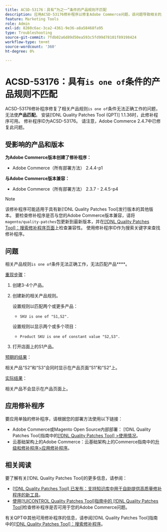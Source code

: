 ```yaml
---
title: ACSD-53176：具有“为之一”条件的产品规则不匹配
description: 应用ACSD-53176修补程序以修复Adobe Commerce问题，该问题导致相关的产品规则“是”条件无法正常用于“要匹配的产品”。
feature: Marketing Tools
role: Admin
exl-id: 8260c6ac-3ca2-4361-9e36-a8a58468fa95
type: Troubleshooting
source-git-commit: 7fdb02a6d89d50ea593c5fd99d78101f89198424
workflow-type: tm+mt
source-wordcount: '360'
ht-degree: 0%

---
```


# ACSD-53176：具有`is one of`条件的产品规则不匹配

ACSD-53176修补程序修复了相关产品规则`is one of`条件无法正确工作的问题，无法使&#x200B;**产品匹配**。 安装[!DNL Quality Patches Tool (QPT)] 1.1.36时，此修补程序可用。 修补程序ID为ACSD-53176。 请注意，Adobe Commerce 2.4.7中已修复此问题。

## 受影响的产品和版本

**为Adobe Commerce版本创建了修补程序：**

* Adobe Commerce（所有部署方法） 2.4.4-p1

**与Adobe Commerce版本兼容：**

* Adobe Commerce（所有部署方法） 2.3.7 - 2.4.5-p4

>[!NOTE]
>
>该修补程序可能适用于具有新[!DNL Quality Patches Tool]发行版本的其他版本。 要检查修补程序是否与您的Adobe Commerce版本兼容，请将`magento/quality-patches`包更新到最新版本，并在[[!DNL Quality Patches Tool]：搜索修补程序页面](https://experienceleague.adobe.com/tools/commerce-quality-patches/index.html)上检查兼容性。 使用修补程序ID作为搜索关键字来查找修补程序。

## 问题

相关产品规则`is one of`条件无法正确工作，无法匹配产品&#x200B;****。

<u>重现步骤</u>：

1. 创建3-4个产品。
1. 创建新的相关产品规则。

   设置规则以匹配两个或更多产品：
   * `SKU is one of "S1,S2".`

   设置规则以显示两个或多个项目：
   * `Product SKU is one of constant value "S2,S3".`

1. 打开店面上的S1产品。

<u>预期的结果</u>：

相关产品“S2”和“S3”会同时显示在产品页面“S1”和“S2”上。

<u>实际结果</u>：

相关产品不会显示在产品页面上。

## 应用修补程序

要应用单独的修补程序，请根据您的部署方法使用以下链接：

* Adobe Commerce或Magento Open Source内部部署： [!DNL Quality Patches Tool]指南中的[[!DNL Quality Patches Tool] >使用情况](/help/tools/quality-patches-tool/usage.md)。
* 云基础架构上的Adobe Commerce：云基础架构上的Commerce指南中的[升级和修补程序>应用修补程序](https://experienceleague.adobe.com/docs/commerce-cloud-service/user-guide/develop/upgrade/apply-patches.html)。

## 相关阅读

要了解有关[!DNL Quality Patches Tool]的更多信息，请参阅：

* [[!DNL Quality Patches Tool] 已发布：支持知识库中用于自助提供高质量修补程序的新工具](https://experienceleague.adobe.com/en/docs/commerce-operations/tools/quality-patches-tool/quality-patches-tool-to-self-serve-quality-patches)。
* [使用[!UICONTROL Quality Patches Tool]指南中的 [!DNL Quality Patches Tool]](/help/tools/quality-patches-tool/patches-available-in-qpt/check-patch-for-magento-issue-with-magento-quality-patches.md)检查修补程序是否可用于您的Adobe Commerce问题。


有关QPT中其他可用修补程序的信息，请参阅[!DNL Quality Patches Tool]指南中的[[!DNL Quality Patches Tool]：搜索修补程序](https://experienceleague.adobe.com/tools/commerce-quality-patches/index.html)。
